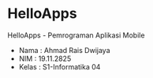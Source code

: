 # HelloApps
HelloApps - Pemrograman Aplikasi Mobile

- Nama  : Ahmad Rais Dwijaya
- NIM   : 19.11.2825
- Kelas : S1-Informatika 04
